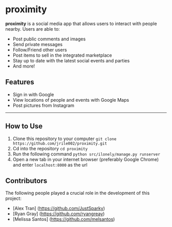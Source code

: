 # proximity

**proximity** is a social media app that allows users to interact with people nearby. Users are able to:

* Post public comments and images
* Send private messages
* Follow/Friend other users
* Post items to sell in the integrated marketplace
* Stay up to date with the latest social events and parties 
* And more!

## Features
* Sign in with Google
* View locations of people and events with Google Maps
* Post pictures from Instagram

----
## How to Use
1. Clone this repository to your computer 
`git clone https://github.com/jrile002/proximity.git`
2. Cd into the repository
`cd proximity`
3. Run the following command 
`python src/ilonely/manage.py runserver`
4. Open a new tab in your internet browser (preferably Google Chrome) and enter `localhost:8000` as the url

## Contributors
The following people played a crucial role in the development of this project:

* [Alex Tran] (https://github.com/JustSparky)
* [Ryan Gray] (https://github.com/ryangreay)
* [Melissa Santos] (https://github.com/melsantos)
